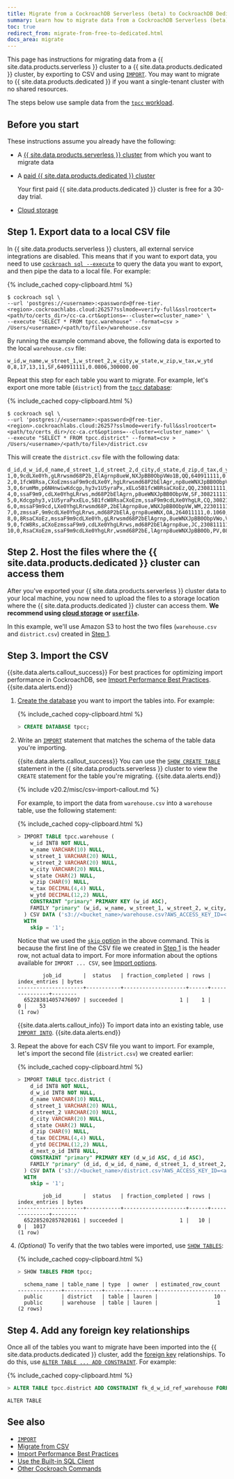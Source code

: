 ```yaml
---
title: Migrate from a CockroachDB Serverless (beta) to CockroachDB Dedicated Cluster
summary: Learn how to migrate data from a CockroachDB Serverless (beta) cluster into a CockroachDB Dedicated cluster.
toc: true
redirect_from: migrate-from-free-to-dedicated.html
docs_area: migrate
---
```


This page has instructions for migrating data from a {{ site.data.products.serverless }} cluster to a {{ site.data.products.dedicated }} cluster, by exporting to CSV and using [`IMPORT`](../{{site.versions["stable"]}}/import.html). You may want to migrate to {{ site.data.products.dedicated }} if you want a single-tenant cluster with no shared resources.

The steps below use sample data from the [`tpcc` workload](../{{site.versions["stable"]}}/cockroach-workload.html#workloads).

## Before you start

These instructions assume you already have the following:

- A [{{ site.data.products.serverless }} cluster](quickstart.html) from which you want to migrate data
- A [paid {{ site.data.products.dedicated }} cluster](quickstart-trial-cluster.html)

    Your first paid {{ site.data.products.dedicated }} cluster is free for a 30-day trial.

- [Cloud storage](../{{site.versions["stable"]}}/use-cloud-storage-for-bulk-operations.html)

## Step 1. Export data to a local CSV file

In {{ site.data.products.serverless }} clusters, all external service integrations are disabled. This means that if you want to export data, you need to use [`cockroach sql --execute`](../{{site.versions["stable"]}}/cockroach-sql.html#general) to query the data you want to export, and then pipe the data to a local file. For example:

{% include_cached copy-clipboard.html %}
~~~ shell
$ cockroach sql \
--url 'postgres://<username>:<password>@free-tier.<region>.cockroachlabs.cloud:26257?sslmode=verify-full&sslrootcert=<path/to/certs_dir>/cc-ca.crt&options=--cluster=<cluster_name>' \
--execute "SELECT * FROM tpcc.warehouse" --format=csv > /Users/<username>/<path/to/file>/warehouse.csv
~~~

By running the example command above, the following data is exported to the local `warehouse.csv` file:

~~~
w_id,w_name,w_street_1,w_street_2,w_city,w_state,w_zip,w_tax,w_ytd
0,8,17,13,11,SF,640911111,0.0806,300000.00
~~~

Repeat this step for each table you want to migrate. For example, let's export one more table (`district`) from the [`tpcc` database](../{{site.versions["stable"]}}/cockroach-workload.html#workloads):

{% include_cached copy-clipboard.html %}
~~~ shell
$ cockroach sql \
--url 'postgres://<username>:<password>@free-tier.<region>.cockroachlabs.cloud:26257?sslmode=verify-full&sslrootcert=<path/to/certs_dir>/cc-ca.crt&options=--cluster=<cluster_name>' \
--execute "SELECT * FROM tpcc.district" --format=csv > /Users/<username>/<path/to/file>/district.csv
~~~

This will create the `district.csv` file with the following data:

~~~
d_id,d_w_id,d_name,d_street_1,d_street_2,d_city,d_state,d_zip,d_tax,d_ytd,d_next_o_id
1,0,9cdLXe0Yh,gLRrwsmd68P2b,ElAgrnp8ueW,NXJpBB0ObpVWo1B,QQ,640911111,0.1692,30000.00,3001
2,0,1fcW8Rsa,CXoEzmssaF9m9cdLXe0Y,hgLRrwsmd68P2bElAgr,np8ueWNXJpBB0ObpVW,VW,902211111,0.1947,30000.00,3001
3,0,6rumMm,p6NHnwiwKdcgp,hy3v1U5yraPx,xELo5B1fcW8RsaCXoEz,QQ,230811111,0.0651,30000.00,3001
4,0,ssaF9m9,cdLXe0YhgLRrws,md68P2bElAgrn,p8ueWNXJpBB0ObpVW,SF,308211111,0.1455,30000.00,3001
5,0,Kdcgphy3,v1U5yraPxxELo,5B1fcW8RsaCXoEzm,ssaF9m9cdLXe0YhgLR,CQ,308211111,0.1195,30000.00,3001
6,0,mssaF9m9cd,LXe0YhgLRrwsmd68P,2bElAgrnp8ue,WNXJpBB0ObpVW,WM,223011111,0.0709,30000.00,3001
7,0,zmssaF,9m9cdLXe0YhgLRrws,md68P2bElA,grnp8ueWNX,OA,264011111,0.1060,30000.00,3001
8,0,8RsaCXoEz,mssaF9m9cdLXe0Yh,gLRrwsmd68P2bElAgrnp,8ueWNXJpBB0ObpVWo,VW,022311111,0.0173,30000.00,3001
9,0,fcW8Rs,aCXoEzmssaF9m9,cdLXe0YhgLRrws,md68P2bElAgrnp8ue,JC,230811111,0.0755,30000.00,3001
10,0,RsaCXoEzm,ssaF9m9cdLXe0YhgLRr,wsmd68P2bE,lAgrnp8ueWNXJpBB0Ob,PV,082911111,0.1779,30000.00,3001
~~~

## Step 2. Host the files where the {{ site.data.products.dedicated }} cluster can access them

After you've exported your {{ site.data.products.serverless }} cluster data to your local machine, you now need to upload the files to a storage location where the {{ site.data.products.dedicated }} cluster can access them. **We recommend using [cloud storage](../{{site.versions["stable"]}}/use-cloud-storage-for-bulk-operations.html) or [`userfile`](../{{site.versions["stable"]}}/use-userfile-for-bulk-operations.html).**

In this example, we'll use Amazon S3 to host the two files (`warehouse.csv` and `district.csv`) created in [Step 1](#step-1-export-data-to-a-local-csv-file).

## Step 3. Import the CSV

{{site.data.alerts.callout_success}}
For best practices for optimizing import performance in CockroachDB, see [Import Performance Best Practices](../{{site.versions["stable"]}}/import-performance-best-practices.html).
{{site.data.alerts.end}}

1. [Create the database](../{{site.versions["stable"]}}/create-database.html) you want to import the tables into. For example:

    {% include_cached copy-clipboard.html %}
    ~~~ sql
    > CREATE DATABASE tpcc;
    ~~~

1. Write an [`IMPORT`](../{{site.versions["stable"]}}/import.html) statement that matches the schema of the table data you're importing.

    {{site.data.alerts.callout_success}}
    You can use the [`SHOW CREATE TABLE`](../{{site.versions["stable"]}}/show-create.html#show-the-create-table-statement-for-a-table) statement in the {{ site.data.products.serverless }} cluster to view the `CREATE` statement for the table you're migrating.
    {{site.data.alerts.end}}

    {% include v20.2/misc/csv-import-callout.md %}

    For example, to import the data from `warehouse.csv` into a `warehouse` table, use the following statement:

    {% include_cached copy-clipboard.html %}
    ~~~ sql
    > IMPORT TABLE tpcc.warehouse (
        w_id INT8 NOT NULL,
        w_name VARCHAR(10) NULL,
        w_street_1 VARCHAR(20) NULL,
        w_street_2 VARCHAR(20) NULL,
        w_city VARCHAR(20) NULL,
        w_state CHAR(2) NULL,
        w_zip CHAR(9) NULL,
        w_tax DECIMAL(4,4) NULL,
        w_ytd DECIMAL(12,2) NULL,
        CONSTRAINT "primary" PRIMARY KEY (w_id ASC),
        FAMILY "primary" (w_id, w_name, w_street_1, w_street_2, w_city, w_state, w_zip, w_tax, w_ytd)
      ) CSV DATA ('s3://<bucket_name>/warehouse.csv?AWS_ACCESS_KEY_ID=<access_key>&AWS_SECRET_ACCESS_KEY=<secret_key>')
      WITH
        skip = '1';
    ~~~

    Notice that we used the [`skip` option](../v21.2/import.html#skip-first-n-lines) in the above command. This is because the first line of the CSV file we created in [Step 1](#step-1-export-data-to-a-local-csv-file) is the header row, not actual data to import. For more information about the options available for `IMPORT ... CSV`, see [Import options](../{{site.versions["stable"]}}/import.html#import-options).

    ~~~
            job_id       |  status   | fraction_completed | rows | index_entries | bytes
    ---------------------+-----------+--------------------+------+---------------+--------
      652283814057476097 | succeeded |                  1 |    1 |             0 |    53
    (1 row)
    ~~~

    {{site.data.alerts.callout_info}}
    To import data into an existing table, use [`IMPORT INTO`](../{{site.versions["stable"]}}/import-into.html).
    {{site.data.alerts.end}}

1. Repeat the above for each CSV file you want to import. For example, let's import the second file (`district.csv`) we created earlier:

    {% include_cached copy-clipboard.html %}
    ~~~ sql
    > IMPORT TABLE tpcc.district (
        d_id INT8 NOT NULL,
        d_w_id INT8 NOT NULL,
        d_name VARCHAR(10) NULL,
        d_street_1 VARCHAR(20) NULL,
        d_street_2 VARCHAR(20) NULL,
        d_city VARCHAR(20) NULL,
        d_state CHAR(2) NULL,
        d_zip CHAR(9) NULL,
        d_tax DECIMAL(4,4) NULL,
        d_ytd DECIMAL(12,2) NULL,
        d_next_o_id INT8 NULL,
        CONSTRAINT "primary" PRIMARY KEY (d_w_id ASC, d_id ASC),
        FAMILY "primary" (d_id, d_w_id, d_name, d_street_1, d_street_2, d_city, d_state, d_zip, d_tax, d_ytd, d_next_o_id)                     
      ) CSV DATA ('s3://<bucket_name>/district.csv?AWS_ACCESS_KEY_ID=<access_key>&AWS_SECRET_ACCESS_KEY=<secret_key>')
      WITH
        skip = '1';
    ~~~

    ~~~
            job_id       |  status   | fraction_completed | rows | index_entries | bytes
    ---------------------+-----------+--------------------+------+---------------+--------
      652285202857820161 | succeeded |                  1 |   10 |             0 |  1017
    (1 row)
    ~~~

1. _(Optional)_ To verify that the two tables were imported, use [`SHOW TABLES`](../{{site.versions["stable"]}}/show-tables.html):

    {% include_cached copy-clipboard.html %}
    ~~~ sql
    > SHOW TABLES FROM tpcc;
    ~~~

    ~~~
      schema_name | table_name | type  | owner  | estimated_row_count
    --------------+------------+-------+--------+----------------------
      public      | district   | table | lauren |                  10
      public      | warehouse  | table | lauren |                   1
    (2 rows)
    ~~~

## Step 4. Add any foreign key relationships

Once all of the tables you want to migrate have been imported into the {{ site.data.products.dedicated }} cluster, add the [foreign key](../{{site.versions["stable"]}}/foreign-key.html) relationships. To do this, use [`ALTER TABLE ... ADD CONSTRAINT`](../{{site.versions["stable"]}}/add-constraint.html). For example:

{% include_cached copy-clipboard.html %}
~~~ sql
> ALTER TABLE tpcc.district ADD CONSTRAINT fk_d_w_id_ref_warehouse FOREIGN KEY (d_w_id) REFERENCES tpcc.warehouse(w_id);
~~~

~~~
ALTER TABLE
~~~

## See also

- [`IMPORT`](../{{site.versions["stable"]}}/import.html)
- [Migrate from CSV](../{{site.versions["stable"]}}/migrate-from-csv.html)
- [Import Performance Best Practices](../{{site.versions["stable"]}}/import-performance-best-practices.html)
- [Use the Built-in SQL Client](../{{site.versions["stable"]}}/cockroach-sql.html)
- [Other Cockroach Commands](../{{site.versions["stable"]}}/cockroach-commands.html)

